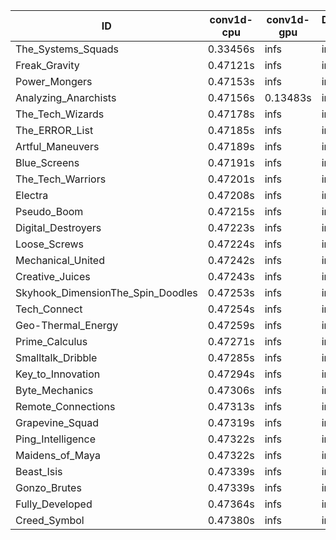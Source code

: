 |ID|conv1d-cpu|conv1d-gpu|DWSPConv2D-gpu|gemm-gpu|avg|
|-|-|-|-|-|-|
|The_Systems_Squads|0.33456s|infs|infs|4.66909s|infs|
|Freak_Gravity|0.47121s|infs|infs|4.67076s|infs|
|Power_Mongers|0.47153s|infs|infs|4.67967s|infs|
|Analyzing_Anarchists|0.47156s|0.13483s|infs|4.68012s|infs|
|The_Tech_Wizards|0.47178s|infs|infs|4.66068s|infs|
|The_ERROR_List|0.47185s|infs|infs|4.66462s|infs|
|Artful_Maneuvers|0.47189s|infs|infs|4.63232s|infs|
|Blue_Screens|0.47191s|infs|infs|4.67613s|infs|
|The_Tech_Warriors|0.47201s|infs|infs|4.67297s|infs|
|Electra|0.47208s|infs|infs|4.68413s|infs|
|Pseudo_Boom|0.47215s|infs|infs|4.64628s|infs|
|Digital_Destroyers|0.47223s|infs|infs|4.67705s|infs|
|Loose_Screws|0.47224s|infs|infs|4.67484s|infs|
|Mechanical_United|0.47242s|infs|infs|4.68552s|infs|
|Creative_Juices|0.47243s|infs|infs|4.65405s|infs|
|Skyhook_DimensionThe_Spin_Doodles|0.47253s|infs|infs|4.67673s|infs|
|Tech_Connect|0.47254s|infs|infs|4.65684s|infs|
|Geo-Thermal_Energy|0.47259s|infs|infs|4.65825s|infs|
|Prime_Calculus|0.47271s|infs|infs|4.66351s|infs|
|Smalltalk_Dribble|0.47285s|infs|infs|4.64871s|infs|
|Key_to_Innovation|0.47294s|infs|infs|4.67246s|infs|
|Byte_Mechanics|0.47306s|infs|infs|4.67480s|infs|
|Remote_Connections|0.47313s|infs|infs|4.68094s|infs|
|Grapevine_Squad|0.47319s|infs|infs|4.68997s|infs|
|Ping_Intelligence|0.47322s|infs|infs|4.65424s|infs|
|Maidens_of_Maya|0.47322s|infs|infs|4.67668s|infs|
|Beast_Isis|0.47339s|infs|infs|4.68038s|infs|
|Gonzo_Brutes|0.47339s|infs|infs|4.66140s|infs|
|Fully_Developed|0.47364s|infs|infs|4.66901s|infs|
|Creed_Symbol|0.47380s|infs|infs|4.62429s|infs|
